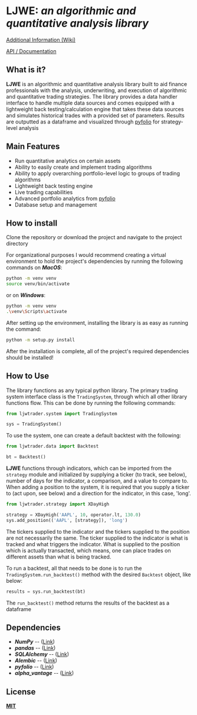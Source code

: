 
# **LJWE**: *an algorithmic and quantitative analysis library*

[Additional Information (Wiki)](https://github.com/leowotzak/LJWEquities/wiki)

[API / Documentation](#)

## What is it?

**LJWE** is an algorithmic and quantitative analysis library built to aid finance professionals with the analysis, underwriting, and execution of algorithmic and quantitative trading strategies. The library provides a data handler interface to handle multiple data sources and comes equipped with a lightweight back testing/calculation engine that takes these data sources and simulates historical trades with a provided set of parameters. Results are outputted as a dataframe and visualized through [pyfolio](https://github.com/quantopian/pyfolio) for strategy-level analysis

## Main Features

- Run quantitative analytics on certain assets
- Ability to easily create and implement trading algorithms
- Ability to apply overarching portfolio-level logic to groups of trading algorithms
- Lightweight back testing engine
- Live trading capabilities
- Advanced portfolio analytics from [pyfolio](https://github.com/quantopian/pyfolio)
- Database setup and management

## How to install

Clone the repository or download the project and navigate to the project directory

For organizational purposes I would recommend creating a virtual environment to hold the project's dependencies by running the following commands on **_MacOS_**:

```bash
python -m venv venv
source venv/bin/activate
```

or on **_Windows_**:

```bash
python -m venv venv
.\venv\Scripts\activate
```

After setting up the environment, installing the library is as easy as running the command:

```bash
python -m setup.py install
```

After the installation is complete, all of the project's required dependencies should be installed!

## How to Use

The library functions as any typical python library. The primary trading system interface class is the `TradingSystem`, through which all other library functions flow. This can be done by running the following commands:

```python
from ljwtrader.system import TradingSystem

sys = TradingSystem()
```

To use the system, one can create a default backtest with the following:

```python
from ljwtrader.data import Backtest

bt = Backtest()
```

**LJWE** functions through indicators, which can be imported from the `strategy` module and initialized by supplying a ticker (to track, see below), number of days for the indicator, a comparison, and a value to compare to. When adding a position to the system, it is required that you supply a ticker to (act upon, see below) and a direction for the indicator, in this case, 'long'.

```python
from ljwtrader.strategy import XDayHigh

strategy = XDayHigh('AAPL', 10, operator.lt, 130.0)
sys.add_position(('AAPL', [strategy]), 'long')
```

The tickers supplied to the indicator and the tickers supplied to the position are not necessarily the same. The ticker supplied to the indicator is what is tracked and what triggers the indicator. What is supplied to the position which is actually transacted, which means, one can place trades on different assets than what is being tracked.

To run a backtest, all that needs to be done is to run the `TradingSystem.run_backtest()` method with the desired `Backtest` object, like below:

```python
results = sys.run_backtest(bt)
```

The `run_backtest()` method returns the results of the backtest as a dataframe

## Dependencies

- __*NumPy*__ -- ([Link](https://numpy.org/))
- __*pandas*__ -- ([Link](https://pandas.pydata.org/))
- __*SQLAlchemy*__ -- ([Link](https://www.sqlalchemy.org/))
- __*Alembic*__ -- ([Link](https://alembic.sqlalchemy.org/en/latest/))
- __*pyfolio*__ -- ([Link](https://github.com/quantopian/pyfolio))
- __*alpha_vantage*__ -- ([Link](https://github.com/RomelTorres/alpha_vantage))
  
## License

[**MIT**](https://github.com/leowotzak/LJWEquities/blob/8033a1e36a4138ef5d76099caa45bfa8fd70fdb2/LICENSE)
